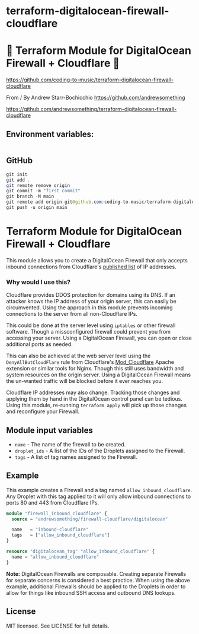 # terraform-digitalocean-firewall-cloudflare

# 🚀 Terraform Module for DigitalOcean Firewall + Cloudflare 🚀

https://github.com/coding-to-music/terraform-digitalocean-firewall-cloudflare

From / By Andrew Starr-Bochicchio https://github.com/andrewsomething

https://github.com/andrewsomething/terraform-digitalocean-firewall-cloudflare

## Environment variables:

```java

```

## GitHub

```java
git init
git add .
git remote remove origin
git commit -m "first commit"
git branch -M main
git remote add origin git@github.com:coding-to-music/terraform-digitalocean-firewall-cloudflare.git
git push -u origin main
```

# Terraform Module for DigitalOcean Firewall + Cloudflare

This module allows you to create a DigitalOcean Firewall that only accepts inbound connections from Cloudflare's [published list](https://www.cloudflare.com/ips/) of IP addresses.

### Why would I use this?

Cloudflare provides DDOS protection for domains using its DNS. If an attacker knows the IP address of your origin server, this can easily be circumvented. Using the approach in this module prevents incoming connections to the server from all non-Cloudflare IPs.

This could be done at the server level using `iptables` or other firewall software. Though a missconfigured firewall could prevent you from accessing your server. Using a DigitalOcean Firewall, you can open or close additional ports as needed.

This can also be achieved at the web server level using the `DenyAllButCloudFlare` rule from Cloudflare's [Mod_Cloudflare](https://www.cloudflare.com/technical-resources/#mod_cloudflare) Apache extension or similar tools for Nginx. Though this still uses bandwidth and system resources on the origin server. Using a DigitalOcean Firewall means the un-wanted traffic will be blocked before it ever reaches you.

Cloudflare IP addresses may also change. Tracking those changes and applying them by hand in the DigitalOcean control panel can be tedious. Using this module, re-running `terraform apply` will pick up those changes and reconfigure your Firewall.

## Module input variables

- `name` - The name of the firewall to be created.
- `droplet_ids` - A list of the IDs of the Droplets assigned to the Firewall.
- `tags` - A list of tag names assigned to the Firewall.

## Example

This example creates a Firewall and a tag named `allow_inbound_cloudflare`. Any Droplet with this tag applied to it will only allow inbound connections to ports 80 and 443 from Cloudflare IPs.

```tf
module "firewall_inbound_cloudflare" {
  source = "andrewsomething/firewall-cloudflare/digitalocean"

  name   = "inbound-cloudflare"
  tags   = ["allow_inbound_cloudflare"]
}

resource "digitalocean_tag" "allow_inbound_cloudflare" {
  name = "allow_inbound_cloudflare"
}
```

**Note:** DigitalOcean Firewalls are composable. Creating separate Firewalls for separate concerns is considered a best practice. When using the above example, additional Firewalls should be applied to the Droplets in order to allow for things like inbound SSH access and outbound DNS lookups.

## License

MIT licensed. See LICENSE for full details.
